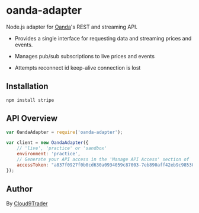 oanda-adapter
=============

Node.js adapter for [Oanda](http://www.oanda.com/)'s REST and streaming API.

* Provides a single interface for requesting data and streaming prices and events.

* Manages pub/sub subscriptions to live prices and events

* Attempts reconnect id keep-alive connection is lost

## Installation

`npm install stripe`

## API Overview

```js
var OandaAdapter = require('oanda-adapter');

var client = new OandaAdapter({
    // 'live', 'practice' or 'sandbox'
    environment: 'practice',
    // Generate your API access in the 'Manage API Access' section of 'My Account' on Oanda's website
    accessToken: "a837f0927f0b0cd630a0934059c87003-7eb890aff42eb9c985305b309a94e421"
});
```

## Author

By [Cloud9Trader](https://www.cloud9trader.com)